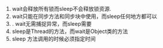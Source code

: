 1. wait会释放所有锁而sleep不会释放锁资源.
2. wait只能在同步方法和同步块中使用，而sleep任何地方都可以
3. . wait无需捕捉异常，而sleep需要
4. sleep是Thread的方法，而wait是Object类的方法
5. sleep
   方法调用的时候必须指定时间
